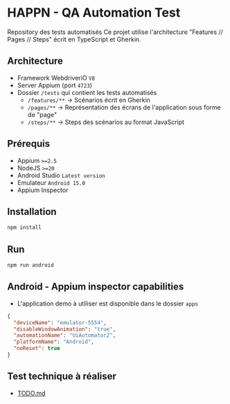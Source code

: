 
# HAPPN - QA Automation Test
Repository des tests automatisés
Ce projet utilise l'architecture "Features // Pages // Steps" écrit en TypeScript et Gherkin.

## Architecture

- Framework WebdriveriO `V8`
- Server Appium (port `4723`)
- Dossier `/tests` qui contient les tests automatisés
	- `/features/**` -> Scénarios écrit en Gherkin
	- `/pages/**` -> Représentation des écrans de l'application sous forme de "page"
	- `/steps/**` -> Steps des scénarios au format JavaScript

## Prérequis

- Appium `>=2.5`
- NodeJS `>=20`
- Android Studio `Latest version`
- Emulateur `Android 15.0`
- Appium Inspector

## Installation

```sh
npm install
```

## Run

```sh
npm run android
```

## Android - Appium inspector capabilities

- L'application demo à utiliser est disponible dans le dossier `apps` 

```json
{
  "deviceName": "emulator-5554",
  "disableWindowAnimation": "true",
  "automationName": "UiAutomator2",
  "platformName": "Android",
  "noReset": true
}
```

## Test technique à réaliser

- [TODO.md](TODO.md)